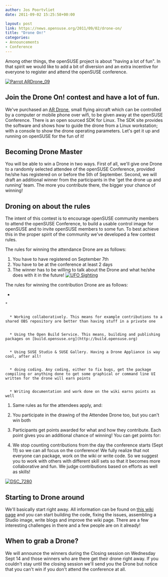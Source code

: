 ```yaml
---
author: Jos Poortvliet
date: 2011-09-02 15:25:58+00:00

layout: post
link: https://news.opensuse.org/2011/09/02/drone-on/
title: "Drone On!"
categories:
- Announcements
- Conference
---
```

Among other things, the openSUSE project is about "having a lot of fun".  In that spirit we would like to add a bit of diversion and an extra incentive for everyone to register and attend the openSUSE conference.

[![Parrot ARDrone_09](http://farm5.static.flickr.com/4098/4757641608_bb084002c4_m.jpg)](http://www.flickr.com/photos/cellulariworld/4757641608/)
<!-- more -->



## Join the Drone On! contest and have a lot of fun.


We've purchased an [AR Drone](http://ardrone.parrot.com/parrot-ar-drone/), small flying aircraft which can be controlled by a computer or mobile phone over wifi, to be given away at the openSUSE Conference. There is an open sourced SDK for Linux. The SDK site provides the software and shows how to guide the drone from a Linux workstation; with a console to show the drone operating parameters. Let's get it up and running on openSUSE for the fun of it!


## Becoming Drone Master


You will be able to win a Drone in two ways. First of all, we'll give one Drone to a randomly selected attendee of the openSUSE Conference, provided he/she has registered on or before the 5th of September. Second, we will draft an additional winner from the participants in the 'get the drone up and running' team. The more you contribute there, the bigger your chance of winning!


## Droning on about the rules


The intent of this contest is to encourage openSUSE community members to attend the openSUSE Conference, to build a usable control image for openSUSE and to invite openSUSE members to some fun. To best achieve this in the proper spirit of the community we've developed a few contest rules.

The rules for winning the attendance Drone are as follows:


1. You have to have registered on September 7th
2. You have to be at the conference at least 2 days
3. The winner has to be willing to talk about the Drone and what he/she does with it in the future!
[![UFO Sighting](http://farm6.static.flickr.com/5282/5376776371_745dc8f877_m.jpg)](http://www.flickr.com/photos/maxbraun/5376776371/)

The rules for winning the contribution Drone are as follows:



	
  * 

	
    * 

	
      * Working collaboratively. This means for example contributions to a shared OBS repository are better than having stuff in a private one

	
      * Using the Open Build Service. This means, building and publishing packages on [build.opensuse.org](http://build.opensuse.org)

	
      * Using SUSE Studio & SUSE Gallery. Having a Drone Appliance is way cool, after all!

	
      * doing coding. Any coding, either to fix bugs, get the package compiling or anything done to get some graphical or command line UI written for the drone will earn points

	
      * Writing documentation and work done on the wiki earns points as well







1. Same rules as for the attendees apply, and:
2. You participate in the drawing of the Attendee Drone too, but you can't win both
3. Participants get points awarded for what and how they contribute. Each point gives you an additional chance of winning! You can get points for:

4. We stop counting contributions from the day the conference starts (Sept 11) so we can all focus on the conference!
We fully realize that not everyone can package, work on the wiki or write code. So we suggest you to work with others with different skill sets so that it becomes more collaborative and fun. We judge contributions based on efforts as well as skills!

[![DSC_7280](http://farm6.static.flickr.com/5169/5246337347_469c3f38a6_m.jpg)](http://www.flickr.com/photos/argussergent/5246337347/)


## Starting to Drone around


We'll basically start right away. All information can be found on [this wiki page](http://en.opensuse.org/openSUSE:DroneOn) and you can start building the code, fixing the issues, assembling a Studio image, write blogs and improve the wiki page. There are a few interesting challenges in there and a few people are on it already!


## When to grab a Drone?


We will announce the winners during the Closing session on Wednesday Sept 14 and those winners who are there get their drone right away. If you couldn't stay until the closing session we'll send you the Drone but notice that you can't win if you don't attend the conference at all.		
